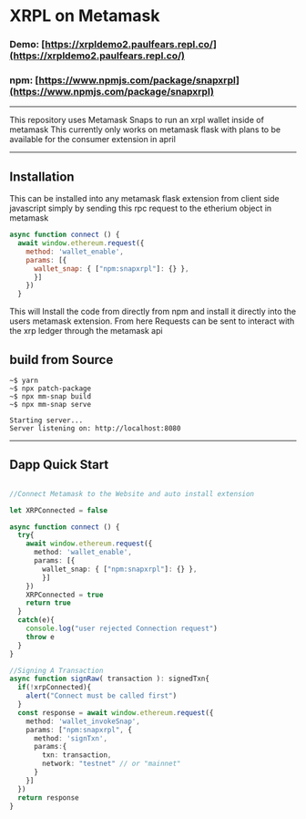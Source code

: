 # XRPL on Metamask

### Demo: [https://xrpldemo2.paulfears.repl.co/](https://xrpldemo2.paulfears.repl.co/)
### npm: [https://www.npmjs.com/package/snapxrpl](https://www.npmjs.com/package/snapxrpl)

<hr>

This repository uses Metamask Snaps to run an xrpl wallet inside of metamask
This currently only works on metamask flask with plans to be available for the consumer extension in april
<hr>

## Installation
This can be installed into any metamask flask extension from client side javascript simply by
sending this rpc request to the etherium object in metamask

```javascript 
async function connect () {
  await window.ethereum.request({
    method: 'wallet_enable',
    params: [{
      wallet_snap: { ["npm:snapxrpl"]: {} },
      }]
    })
  }

```
This will Install the code from directly from npm and install it directly into the users metamask extension. From here Requests can be sent to interact with the xrp ledger through the metamask api


## build from Source
```console
~$ yarn
~$ npx patch-package
~$ npx mm-snap build
~$ npx mm-snap serve

Starting server...
Server listening on: http://localhost:8080

```
<hr>

## Dapp Quick Start
```typescript

//Connect Metamask to the Website and auto install extension

let XRPConnected = false

async function connect () {
  try{
    await window.ethereum.request({
      method: 'wallet_enable',
      params: [{
        wallet_snap: { ["npm:snapxrpl"]: {} },
        }]
    })
    XRPConnected = true
    return true
  }
  catch(e){
    console.log("user rejected Connection request")
    throw e
  }
}

//Signing A Transaction
async function signRaw( transaction ): signedTxn{
  if(!xrpConnected){
    alert("Connect must be called first")
  }
  const response = await window.ethereum.request({
    method: 'wallet_invokeSnap',
    params: ["npm:snapxrpl", {
      method: 'signTxn',
      params:{
        txn: transaction,
        network: "testnet" // or "mainnet"
      }
    }]
  })
  return response
}


